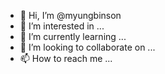 - 👋 Hi, I’m @myungbinson
- 👀 I’m interested in ...
- 🌱 I’m currently learning ...
- 💞️ I’m looking to collaborate on ...
- 📫 How to reach me ...

<!---
myungbinson/myungbinson is a ✨ special ✨ repository because its `README.md` (this file) appears on your GitHub profile.
You can click the Preview link to take a look at your changes.
--->
